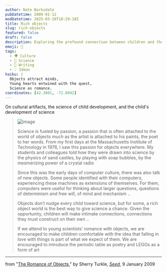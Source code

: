 ```yaml
---
author: Nate Barksdale
pubDatetime: 2009-01-12
modDatetime: 2025-03-10T18:29:18Z
title: Rich objects
slug: rich-objects
featured: false
draft: false
description: Exploring the profound connection between children and their interaction with cultural artifacts, as highlighted in Sherry Turkle's reflections on the power of objects in science education.
emoji: 🎨
tags:
  - 🌍 Culture
  - 🔬 Science
  - 📝 Writing
  - 💡 Ideas
haiku: |
  Objects attract minds,  
  Young hearts entwined with the quest,  
  Science as romance.
coordinates: [42.3601, -71.0942]
---
```


On cultural artifacts, the science of child development, and the child's development of science

> ![image](http://culture-making.com/media/OMMLegoWideARTICLE_210.jpg)
>
> Science is fueled by passion, a passion that is often attached to the world of objects much as the artist is attached to his paints, the poet to her words. From my first days at the Massachusetts Institute of Technology in 1976, I saw this passion for objects everywhere. My students and colleagues told how they were drawn into science by the physics of sand castles, by playing with soap bubbles, by the mesmerizing power of a crystal radio
>
> Since this was the early days of computer culture, there was also talk of new objects. Some people identified with their computers, experiencing these machines as extensions of themselves. For them, computers were useful for thinking about larger questions, questions of determinism and free will, of mind and mechanism ..
>
> Objects don’t nudge every child toward science, but for some, a rich object world is the best way to give science a chance. Given the opportunity, children will make intimate connections, connections they must construct on their own ..
>
> If we attend to young scientists’ romance with objects, we are encouraged to make children comfortable with the idea that falling in love with things is part of what we expect of them. We are encouraged to introduce the periodic table as poetry and LEGOs as a form of art

---

from "[The Romance of Objects](http://www.seedmagazine.com/news/2009/01/sherry_turkle_on_the_romance_o.php)," by Sherry Turkle, [_Seed_](http://www.seedmagazine.com/news/2009/01/sherry_turkle_on_the_romance_o.php), 9 January 2009
